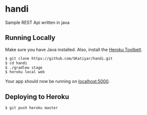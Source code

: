 # handi

Sample REST Api written in java

## Running Locally

Make sure you have Java installed.  Also, install the [Heroku Toolbelt](https://toolbelt.heroku.com/).

```sh
$ git clone https://github.com/SKatiyar/handi.git
$ cd handi
$ ./gradlew stage
$ heroku local web
```

Your app should now be running on [localhost:5000](http://localhost:5000/).

## Deploying to Heroku

```sh
$ git push heroku master
```

